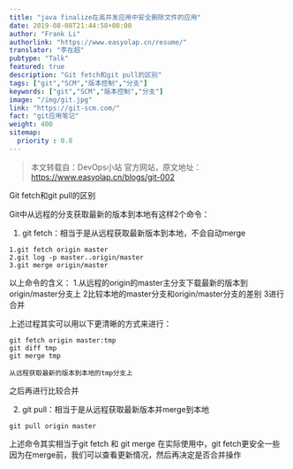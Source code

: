 ```yaml
---
title: "java finalize在高并发应用中安全删除文件的应用"
date: 2019-08-08T21:44:58+08:00
author: "Frank Li"
authorlink: "https://www.easyolap.cn/resume/"
translator: "李在超"
pubtype: "Talk"
featured: true
description: "Git fetch和git pull的区别"
tags: ["git","SCM","版本控制","分支"]
keywords: ["git","SCM","版本控制","分支"]
image: "/img/git.jpg"
link: "https://git-scm.com/"
fact: "git应用笔记"
weight: 400
sitemap:
  priority : 0.8
---
```


> 本文转载自：DevOps小站 官方网站，原文地址：https://www.easyolap.cn/blogs/git-002

Git fetch和git pull的区别
 
 Git中从远程的分支获取最新的版本到本地有这样2个命令：
1. git fetch：相当于是从远程获取最新版本到本地，不会自动merge
```
1.git fetch origin master
2.git log -p master..origin/master
3.git merge origin/master
```

  以上命令的含义：
   1.从远程的origin的master主分支下载最新的版本到origin/master分支上
   2比较本地的master分支和origin/master分支的差别
   3进行合并
   
   上述过程其实可以用以下更清晰的方式来进行：
```
git fetch origin master:tmp
git diff tmp 
git merge tmp
```
    从远程获取最新的版本到本地的tmp分支上
   之后再进行比较合并
   
2. git pull：相当于是从远程获取最新版本并merge到本地
```
git pull origin master
```

上述命令其实相当于git fetch 和 git merge
在实际使用中，git fetch更安全一些
因为在merge前，我们可以查看更新情况，然后再决定是否合并操作
